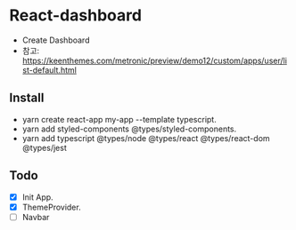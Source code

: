 # React-dashboard
- Create Dashboard
- 참고: https://keenthemes.com/metronic/preview/demo12/custom/apps/user/list-default.html 


## Install
- yarn create react-app my-app --template typescript.
- yarn add styled-components @types/styled-components.
- yarn add typescript @types/node @types/react @types/react-dom @types/jest

## Todo
- [x] Init App.
- [x] ThemeProvider.
- [ ] Navbar
